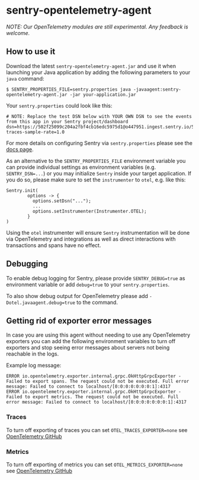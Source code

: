 # sentry-opentelemetry-agent

*NOTE: Our OpenTelemetry modules are still experimental. Any feedback is welcome.*

## How to use it

Download the latest `sentry-opentelemetry-agent.jar` and use it when launching your Java
application by adding the following parameters to your `java` command:

`$ SENTRY_PROPERTIES_FILE=sentry.properties java -javaagent:sentry-opentelemetry-agent.jar -jar your-application.jar`

Your `sentry.properties` could look like this:

```properties
# NOTE: Replace the test DSN below with YOUR OWN DSN to see the events from this app in your Sentry project/dashboard
dsn=https://502f25099c204a2fbf4cb16edc5975d1@o447951.ingest.sentry.io/5428563
traces-sample-rate=1.0
```

For more details on configuring Sentry via `sentry.properties` please see the
[docs page](https://docs.sentry.io/platforms/java/configuration/).

As an alternative to the `SENTRY_PROPERTIES_FILE` environment variable you can provide individual
settings as environment variables (e.g. `SENTRY_DSN=...`) or you may initialize `Sentry` inside
your target application. If you do so, please make sure to set the `instrumenter` to `otel`, e.g.
like this:

```
Sentry.init(
        options -> {
          options.setDsn("...");
          ...
          options.setInstrumenter(Instrumenter.OTEL);
        }
)
```

Using the `otel` instrumenter will ensure `Sentry` instrumentation will be done via OpenTelemetry
and integrations as well as direct interactions with transactions and spans have no effect.

## Debugging

To enable debug logging for Sentry, please provide `SENTRY_DEBUG=true` as environment variable or
add `debug=true` to your `sentry.properties`.

To also show debug output for OpenTelemetry please add `-Dotel.javaagent.debug=true` to the command.

## Getting rid of exporter error messages

In case you are using this agent without needing to use any OpenTelemetry exporters you can add
the following environment variables to turn off exporters and stop seeing error messages about 
servers not being reachable in the logs.

Example log message:
```
ERROR io.opentelemetry.exporter.internal.grpc.OkHttpGrpcExporter - Failed to export spans. The request could not be executed. Full error message: Failed to connect to localhost/[0:0:0:0:0:0:0:1]:4317
ERROR io.opentelemetry.exporter.internal.grpc.OkHttpGrpcExporter - Failed to export metrics. The request could not be executed. Full error message: Failed to connect to localhost/[0:0:0:0:0:0:0:1]:4317
```

### Traces

To turn off exporting of traces you can set `OTEL_TRACES_EXPORTER=none`
see [OpenTelemetry GitHub](https://github.com/open-telemetry/opentelemetry-java/tree/main/sdk-extensions/autoconfigure#otlp-exporter-span-metric-and-log-exporters)

### Metrics

To turn off exporting of metrics you can set `OTEL_METRICS_EXPORTER=none`
see [OpenTelemetry GitHub](https://github.com/open-telemetry/opentelemetry-java/tree/main/sdk-extensions/autoconfigure#otlp-exporter-span-metric-and-log-exporters)
